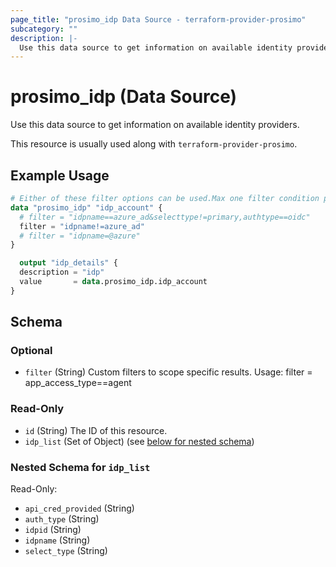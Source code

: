 ```yaml
---
page_title: "prosimo_idp Data Source - terraform-provider-prosimo"
subcategory: ""
description: |-
  Use this data source to get information on available identity providers.
---
```


# prosimo_idp (Data Source)

Use this data source to get information on available identity providers.

This resource is usually used along with `terraform-provider-prosimo`.



## Example Usage

```terraform
# Either of these filter options can be used.Max one filter condition per request. 
data "prosimo_idp" "idp_account" {
  # filter = "idpname==azure_ad&selecttype!=primary,authtype==oidc"
  filter = "idpname!=azure_ad"
  # filter = "idpname=@azure"
}

  output "idp_details" {
  description = "idp"
  value       = data.prosimo_idp.idp_account
}
```

<!-- schema generated by tfplugindocs -->
## Schema

### Optional

- `filter` (String) Custom filters to scope specific results. Usage: filter = app_access_type==agent

### Read-Only

- `id` (String) The ID of this resource.
- `idp_list` (Set of Object) (see [below for nested schema](#nestedatt--idp_list))

<a id="nestedatt--idp_list"></a>
### Nested Schema for `idp_list`

Read-Only:

- `api_cred_provided` (String)
- `auth_type` (String)
- `idpid` (String)
- `idpname` (String)
- `select_type` (String)


